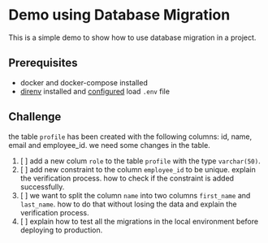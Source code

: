 # Demo using Database Migration

This is a simple demo to show how to use database migration in a project.

## Prerequisites
- docker and docker-compose installed
- [direnv](https://direnv.net/) installed and [configured](https://direnv.net/man/direnv.toml.1.html#codeloaddotenvcode) load `.env` file


## Challenge
the table `profile` has been created with the following columns:
id, name, email and employee_id. we need some changes in the table.

1. [ ] add a new colum `role` to the table `profile` with the type `varchar(50)`.
1. [ ] add new constraint to the column `employee_id` to be unique. explain the verification process. how to check if the constraint is added successfully.
1. [ ] we want to split the column `name` into two columns `first_name` and `last_name`. how to do that without losing the data and explain the verification process.
1. [ ] explain how to test all the migrations in the local environment before deploying to production.